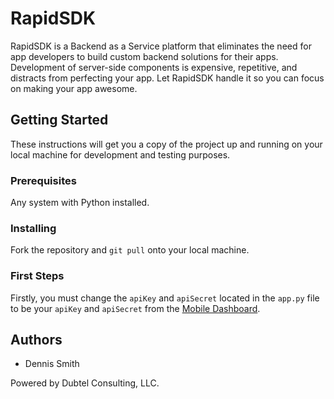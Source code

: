 # RapidSDK
RapidSDK is a Backend as a Service platform that eliminates the need for app developers to build custom backend solutions for their apps. Development of server-side components is expensive, repetitive, and distracts from perfecting your app. Let RapidSDK handle it so you can focus on making your app awesome.

## Getting Started
These instructions will get you a copy of the project up and running on your local machine for development and testing purposes.

### Prerequisites
Any system with Python installed.

### Installing
Fork the repository and `git pull` onto your local machine.

### First Steps
Firstly, you must change the `apiKey` and `apiSecret` located in the `app.py` file to be your `apiKey` and `apiSecret` from the [Mobile Dashboard](http://mobile.dubtel.com).

## Authors
* Dennis Smith

Powered by Dubtel Consulting, LLC.
